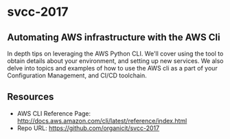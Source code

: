 # svcc-2017
## Automating AWS infrastructure with the AWS Cli 

In depth tips on leveraging the AWS Python CLI. We'll cover using the tool to obtain details about your environment, and setting up new services. We also delve into topics and examples of how to use the AWS cli as a part of your Configuration Management, and CI/CD toolchain.

## Resources
- AWS CLI Reference Page: http://docs.aws.amazon.com/cli/latest/reference/index.html
- Repo URL: https://github.com/organicit/svcc-2017